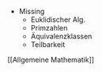 + Missing
	+ Euklidischer Alg.
	+ Primzahlen
	+ Äquivalenzklassen
	+ Teilbarkeit

[[Allgemeine Mathematik]]